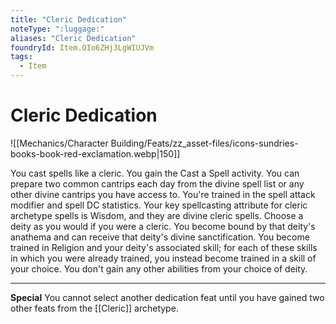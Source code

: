 ```yaml
---
title: "Cleric Dedication"
noteType: ":luggage:"
aliases: "Cleric Dedication"
foundryId: Item.OIo6ZHj3LgWIUJVm
tags:
  - Item
---
```


# Cleric Dedication
![[Mechanics/Character Building/Feats/zz_asset-files/icons-sundries-books-book-red-exclamation.webp|150]]

You cast spells like a cleric. You gain the Cast a Spell activity. You can prepare two common cantrips each day from the divine spell list or any other divine cantrips you have access to. You're trained in the spell attack modifier and spell DC statistics. Your key spellcasting attribute for cleric archetype spells is Wisdom, and they are divine cleric spells. Choose a deity as you would if you were a cleric. You become bound by that deity's anathema and can receive that deity's divine sanctification. You become trained in Religion and your deity's associated skill; for each of these skills in which you were already trained, you instead become trained in a skill of your choice. You don't gain any other abilities from your choice of deity.

* * *

**Special** You cannot select another dedication feat until you have gained two other feats from the [[Cleric]] archetype.
